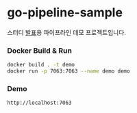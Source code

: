 # go-pipeline-sample

스터디 [발표](https://velog.io/@kineo2k/%ED%8C%8C%EC%9D%B4%ED%94%84%EB%9D%BC%EC%9D%B8)용 파이프라인 데모 프로젝트입니다.

### Docker Build & Run
```bash
docker build . -t demo
docker run -p 7063:7063 --name demo demo
```

### Demo
```
http://localhost:7063
```
